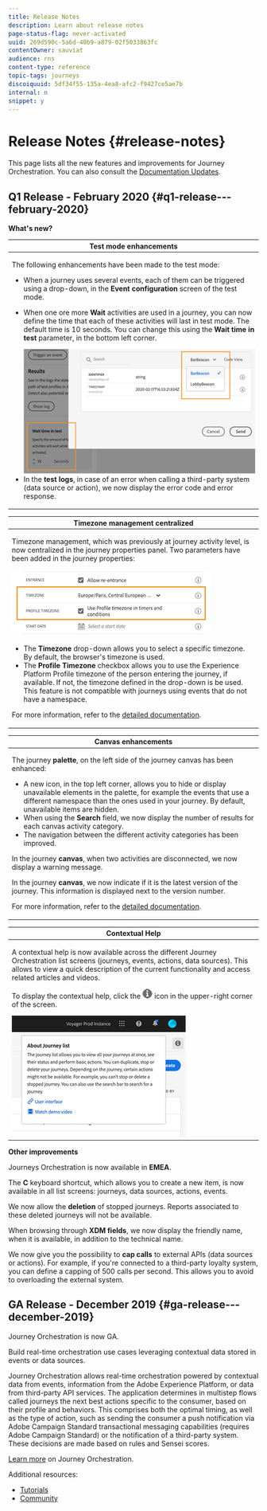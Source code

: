 ```yaml
---
title: Release Notes
description: Learn about release notes
page-status-flag: never-activated
uuid: 269d590c-5a6d-40b9-a879-02f5033863fc
contentOwner: sauviat
audience: rns
content-type: reference
topic-tags: journeys
discoiquuid: 5df34f55-135a-4ea8-afc2-f9427ce5ae7b
internal: n
snippet: y
---
```


# Release Notes {#release-notes}

This page lists all the new features and improvements for Journey Orchestration.
You can also consult the [Documentation Updates](../release-notes/documentation-updates.md).

## Q1 Release - February 2020 {#q1-release---february-2020}

**What's new?**

<table>
<thead>
<tr>
<th><strong>Test mode enhancements</strong><br/></th>
</tr>
</thead>
<tbody>
<tr>
<td>
<p>The following enhancements have been made to the test mode:</p>
<ul>
<li>When a journey uses several events, each of them can be triggered using a drop-down, in the <strong>Event configuration</strong> screen of the test mode.</li>
<li><p>When one ore more <strong>Wait</strong> activities are used in a journey, you can now define the time that each of these activities will last in test mode. The default time is 10 seconds. You can change this using the <strong>Wait time in test</strong> parameter, in the bottom left corner. </p><img src="../assets/rn-test.png"/>
</li>
<li>In the <strong>test logs</strong>, in case of an error when calling a third-party system (data source or action), we now display the error code and error response.
</li>
</ul>
</td>
</tr>
</tbody>
</table>

<table>
<thead>
<tr>
<th><strong>Timezone management centralized</strong><br/></th>
</tr>
</thead>
<tbody>
<tr> 
<td>
<p>Timezone management, which was previously at journey activity level, is now centralized in the journey properties panel. Two parameters have been added in the journey properties:</p>
<img src="../assets/rn-timezone.png"/>
<ul>
<li>The <strong>Timezone</strong> drop-down allows you to select a specific timezone. By default, the browser's timezone is used.</li>
<li>The <strong>Profile Timezone</strong> checkbox allows you to use the Experience Platform Profile timezone of the person entering the journey, if available. If not, the timezone defined in the drop-down is be used. This feature is not compatible with journeys  using events that do not have a namespace.</li>
</ul>
<p>For more information, refer to the <a href="../building-journeys/changing-properties.md">detailed documentation</a>.</p>
</td>
</tr>
</tbody>
</table>

<table>
<thead>
<tr>
<th><strong>Canvas enhancements</strong><br/></th>
</tr>
</thead>
<tbody>
<tr> 
<td>
<p>The journey <strong>palette</strong>, on the left side of the journey canvas has been enhanced:</p>
<ul>
<li>A new icon, in the top left corner, allows you to hide or display unavailable elements in the palette, for example the events that use a different namespace than the ones used in your journey. By default, unavailable items are hidden.</li>
<li>When using the <strong>Search</strong> field, we now display the number of results for each canvas activity category.</li>
<li>The navigation between the different activity categories has been improved.</li>
</ul>
<p>In the journey <strong>canvas</strong>, when two activities are disconnected, we now display a warning message.</p>
<p>In the journey <strong>canvas</strong>, we now indicate if it is the latest version of the journey. This information is displayed next to the version number.</p>
<p>For more information, refer to the <a href="../building-journeys/changing-properties.md">detailed documentation</a>.</p>
</td>
</tr>
</tbody>
</table>

<table>
<thead>
<tr>
<th><strong>Contextual Help</strong><br/></th>
</tr>
</thead>
<tbody>
<tr>
<td>
<p>A contextual help is now available across the different Journey Orchestration list screens (journeys, events, actions, data sources). This allows to view a quick description of the current functionality and access related articles and videos.</p>
<p>To display the contextual help, click the <img src="../assets/icon-context.png"/> icon in the upper-right corner of the screen. </p>
<img src="../assets/rn-context.png"/>
</td>
</tr>
</tbody>
</table>

**Other improvements**

Journeys Orchestration is now available in **EMEA**.

The **C** keyboard shortcut, which allows you to create a new item, is now available in all list screens: journeys, data sources, actions, events.

We now allow the **deletion** of stopped journeys. Reports associated to these deleted journeys will not be available.

When browsing through **XDM fields**, we now display the friendly name, when it is available, in addition to the technical name.

We now give you the possibility to **cap calls** to external APIs (data sources or actions). For example, if you're connected to a third-party loyalty system, you can define a capping of 500 calls per second. This allows you to avoid to overloading the external system.

## GA Release - December 2019 {#ga-release---december-2019}

Journey Orchestration is now GA. 

Build real-time orchestration use cases leveraging contextual data stored in events or data sources.

Journey Orchestration allows real-time orchestration powered by contextual data from events, information from the Adobe Experience Platform, or data from third-party API services. The application determines in multistep flows called journeys the next best actions specific to the consumer, based on their profile and behaviors. This comprises both the optimal timing, as well as the type of action, such as sending the consumer a push notification via Adobe Campaign Standard transactional messaging capabilities (requires Adobe Campaign Standard) or the notification of a third-party system. These decisions are made based on rules and Sensei scores.

[Learn more](../action/working-with-adobe-campaign.md) on Journey Orchestration.

Additional resources:

* [Tutorials](https://docs.adobe.com/content/help/en/platform-learn/tutorials/journey-orchestration/introduction.html)
* [Community](https://www.adobe.com/go/journeyorchestrationcommunity)